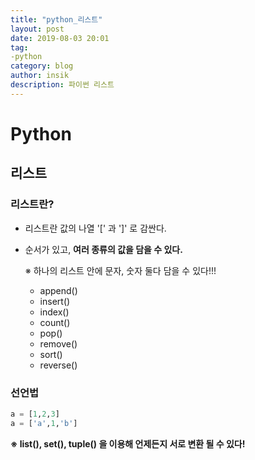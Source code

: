 ```yaml
---
title: "python_리스트"
layout: post
date: 2019-08-03 20:01
tag:
-python
category: blog
author: insik
description: 파이썬 리스트
---
```


# Python

## 리스트

### 리스트란?

- 리스트란 값의 나열 '[' 과 ']' 로 감싼다.

- 순서가 있고, **여러 종류의 값을 담을 수 있다.**

  ※ 하나의 리스트 안에 문자, 숫자 둘다 담을 수 있다!!!

  - append()
  - insert()
  - index()
  - count()
  - pop()
  - remove()
  - sort()
  - reverse()



### 선언법

```python
a = [1,2,3]
a = ['a',1,'b']
```



**※ list(), set(), tuple() 을 이용해 언제든지 서로 변환 될 수 있다!**